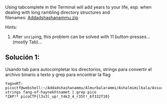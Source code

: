 Using tabcomplete in the Terminal will add years to your life, esp. when dealing with long rambling directory structures and filenames: [Addadshashanammu.zip](https://mercury.picoctf.net/static/72712e82413e78cc8aa8d553ffea42b0/Addadshashanammu.zip)

Hints:
1. After `unzip`ing, this problem can be solved with 11 button-presses...(mostly Tab)...

## Solución 1:
Usando tab para autocompletar los directorios, strings para convertir el archivo binario a texto y grep para encontrar la flag
```
YagooRT-picoctf@webshell:~/Addadshashanammu/Almurbalarammi/Ashalmimilkala/Assurnabitashpi/Maelkashishi/Onnissiralis/Ularradallaku$ strings fang-of-haynekhtnamet | grep pico
*ZAP!* picoCTF{l3v3l_up!_t4k3_4_r35t!_6f332f10}
```